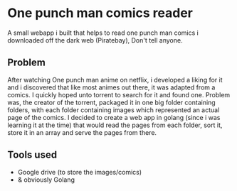 # One punch man comics reader 
A small webapp i built that helps to read one punch man comics i downloaded off the dark web (Piratebay), Don't tell anyone.

## Problem
After watching One punch man anime on netflix, i developed a liking for it and i discovered that like most animes out there, it was adapted from a comics. 
I quickly hoped unto torrent to search for it and found one. Problem was, the creator of the torrent, packaged it in one big folder containing folders,
with each folder containing images which represented an actual page of the comics. I decided to create a web app in golang (since i was learning it at the time) that 
would read the pages from each folder, sort it, store it in an array and serve the pages from there. 

## Tools used
- Google drive (to store the images/comics)
- & obviously Golang
